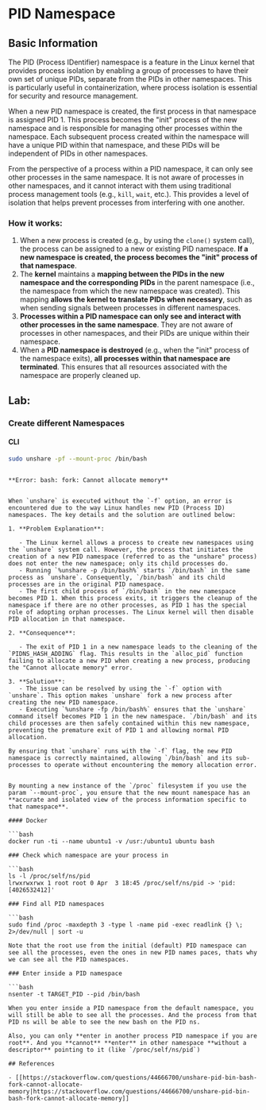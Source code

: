 # PID Namespace


## Basic Information

The PID (Process IDentifier) namespace is a feature in the Linux kernel that provides process isolation by enabling a group of processes to have their own set of unique PIDs, separate from the PIDs in other namespaces. This is particularly useful in containerization, where process isolation is essential for security and resource management.

When a new PID namespace is created, the first process in that namespace is assigned PID 1. This process becomes the "init" process of the new namespace and is responsible for managing other processes within the namespace. Each subsequent process created within the namespace will have a unique PID within that namespace, and these PIDs will be independent of PIDs in other namespaces.

From the perspective of a process within a PID namespace, it can only see other processes in the same namespace. It is not aware of processes in other namespaces, and it cannot interact with them using traditional process management tools (e.g., `kill`, `wait`, etc.). This provides a level of isolation that helps prevent processes from interfering with one another.

### How it works:

1. When a new process is created (e.g., by using the `clone()` system call), the process can be assigned to a new or existing PID namespace. **If a new namespace is created, the process becomes the "init" process of that namespace**.
2. The **kernel** maintains a **mapping between the PIDs in the new namespace and the corresponding PIDs** in the parent namespace (i.e., the namespace from which the new namespace was created). This mapping **allows the kernel to translate PIDs when necessary**, such as when sending signals between processes in different namespaces.
3. **Processes within a PID namespace can only see and interact with other processes in the same namespace**. They are not aware of processes in other namespaces, and their PIDs are unique within their namespace.
4. When a **PID namespace is destroyed** (e.g., when the "init" process of the namespace exits), **all processes within that namespace are terminated**. This ensures that all resources associated with the namespace are properly cleaned up.

## Lab:

### Create different Namespaces

#### CLI

```bash
sudo unshare -pf --mount-proc /bin/bash
```
```

**Error: bash: fork: Cannot allocate memory**


When `unshare` is executed without the `-f` option, an error is encountered due to the way Linux handles new PID (Process ID) namespaces. The key details and the solution are outlined below:

1. **Problem Explanation**:

   - The Linux kernel allows a process to create new namespaces using the `unshare` system call. However, the process that initiates the creation of a new PID namespace (referred to as the "unshare" process) does not enter the new namespace; only its child processes do.
   - Running `%unshare -p /bin/bash%` starts `/bin/bash` in the same process as `unshare`. Consequently, `/bin/bash` and its child processes are in the original PID namespace.
   - The first child process of `/bin/bash` in the new namespace becomes PID 1. When this process exits, it triggers the cleanup of the namespace if there are no other processes, as PID 1 has the special role of adopting orphan processes. The Linux kernel will then disable PID allocation in that namespace.

2. **Consequence**:

   - The exit of PID 1 in a new namespace leads to the cleaning of the `PIDNS_HASH_ADDING` flag. This results in the `alloc_pid` function failing to allocate a new PID when creating a new process, producing the "Cannot allocate memory" error.

3. **Solution**:
   - The issue can be resolved by using the `-f` option with `unshare`. This option makes `unshare` fork a new process after creating the new PID namespace.
   - Executing `%unshare -fp /bin/bash%` ensures that the `unshare` command itself becomes PID 1 in the new namespace. `/bin/bash` and its child processes are then safely contained within this new namespace, preventing the premature exit of PID 1 and allowing normal PID allocation.

By ensuring that `unshare` runs with the `-f` flag, the new PID namespace is correctly maintained, allowing `/bin/bash` and its sub-processes to operate without encountering the memory allocation error.


By mounting a new instance of the `/proc` filesystem if you use the param `--mount-proc`, you ensure that the new mount namespace has an **accurate and isolated view of the process information specific to that namespace**.

#### Docker

```bash
docker run -ti --name ubuntu1 -v /usr:/ubuntu1 ubuntu bash
```
```
### Check which namespace are your process in

```bash
ls -l /proc/self/ns/pid
lrwxrwxrwx 1 root root 0 Apr  3 18:45 /proc/self/ns/pid -> 'pid:[4026532412]'
```
```
### Find all PID namespaces

```bash
sudo find /proc -maxdepth 3 -type l -name pid -exec readlink {} \; 2>/dev/null | sort -u
```
```
Note that the root use from the initial (default) PID namespace can see all the processes, even the ones in new PID names paces, thats why we can see all the PID namespaces.

### Enter inside a PID namespace

```bash
nsenter -t TARGET_PID --pid /bin/bash
```
```
When you enter inside a PID namespace from the default namespace, you will still be able to see all the processes. And the process from that PID ns will be able to see the new bash on the PID ns.

Also, you can only **enter in another process PID namespace if you are root**. And you **cannot** **enter** in other namespace **without a descriptor** pointing to it (like `/proc/self/ns/pid`)

## References

- [[https://stackoverflow.com/questions/44666700/unshare-pid-bin-bash-fork-cannot-allocate-memory|https://stackoverflow.com/questions/44666700/unshare-pid-bin-bash-fork-cannot-allocate-memory]]



